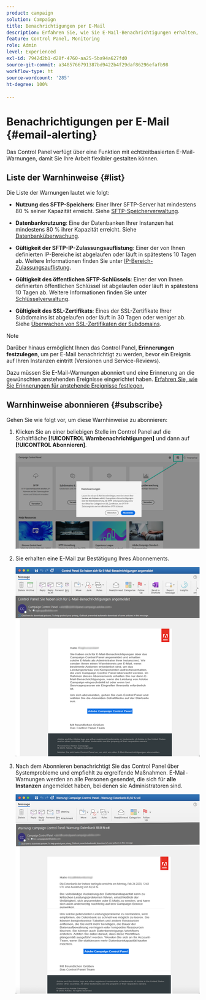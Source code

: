 ```yaml
---
product: campaign
solution: Campaign
title: Benachrichtigungen per E-Mail
description: Erfahren Sie, wie Sie E-Mail-Benachrichtigungen erhalten, wenn Probleme mit Ihren Campaign-Instanzen auftreten.
feature: Control Panel, Monitoring
role: Admin
level: Experienced
exl-id: 7942d2b1-d28f-4760-aa25-5ba94a627fd0
source-git-commit: a3485766791387bd9422b4f29daf86296efafb98
workflow-type: ht
source-wordcount: '285'
ht-degree: 100%

---
```


# Benachrichtigungen per E-Mail {#email-alerting}

Das Control Panel verfügt über eine Funktion mit echtzeitbasierten E-Mail-Warnungen, damit Sie Ihre Arbeit flexibler gestalten können.

## Liste der Warnhinweise {#list}

Die Liste der Warnungen lautet wie folgt:

* **Nutzung des SFTP-Speichers**: Einer Ihrer SFTP-Server hat mindestens 80 % seiner Kapazität erreicht. Siehe [SFTP-Speicherverwaltung](../../sftp/using/sftp-storage-management.md).

* **Datenbanknutzung**: Eine der Datenbanken Ihrer Instanzen hat mindestens 80 % ihrer Kapazität erreicht. Siehe [Datenbanküberwachung](../../performance-monitoring/using/database-monitoring.md).

* **Gültigkeit der SFTP-IP-Zulassungsauflistung**: Einer der von Ihnen definierten IP-Bereiche ist abgelaufen oder läuft in spätestens 10 Tagen ab. Weitere Informationen finden Sie unter [IP-Bereich-Zulassungsauflistung](../../sftp/using/ip-range-allow-listing.md).

* **Gültigkeit des öffentlichen SFTP-Schlüssels**: Einer der von Ihnen definierten öffentlichen Schlüssel ist abgelaufen oder läuft in spätestens 10 Tagen ab. Weitere Informationen finden Sie unter [Schlüsselverwaltung](../../sftp/using/key-management.md).

* **Gültigkeit des SSL-Zertifikats**: Eines der SSL-Zertifikate Ihrer Subdomains ist abgelaufen oder läuft in 30 Tagen oder weniger ab. Siehe [Überwachen von SSL-Zertifikaten der Subdomains](../../subdomains-certificates/using/monitoring-ssl-certificates.md).

<!--* **Long running Queries**: A query has been running for more than 24 hours on one of your instances. See [Monitoring active queries](database-active-queries.md).-->

>[!NOTE]
>
>Darüber hinaus ermöglicht Ihnen das Control Panel, **Erinnerungen festzulegen**, um per E-Mail benachrichtigt zu werden, bevor ein Ereignis auf Ihren Instanzen eintritt (Versionen und Service-Reviews).
>
>Dazu müssen Sie E-Mail-Warnungen abonniert und eine Erinnerung an die gewünschten anstehenden Ereignisse eingerichtet haben. [Erfahren Sie, wie Sie Erinnerungen für anstehende Ereignisse festlegen.](../../service-events/service-events.md#reminders)

## Warnhinweise abonnieren {#subscribe}

Gehen Sie wie folgt vor, um diese Warnhinweise zu abonnieren:

1. Klicken Sie an einer beliebigen Stelle im Control Panel auf die Schaltfläche **[!UICONTROL Warnbenachrichtigungen]** und dann auf **[!UICONTROL Abonnieren]**.

   ![](assets/subscribing.png)

1. Sie erhalten eine E-Mail zur Bestätigung Ihres Abonnements.

   ![](assets/email_subscription.png)

1. Nach dem Abonnieren benachrichtigt Sie das Control Panel über Systemprobleme und empfiehlt zu ergreifende Maßnahmen. E-Mail-Warnungen werden an alle Personen gesendet, die sich für **alle Instanzen** angemeldet haben, bei denen sie Administratoren sind.

   ![](assets/alert_sample.png)
